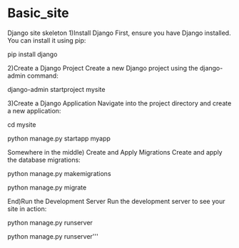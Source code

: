 # Basic_site
Django site skeleton
1)Install Django
First, ensure you have Django installed. You can install it using pip:

pip install django

2)Create a Django Project
Create a new Django project using the django-admin command:

django-admin startproject mysite

3)Create a Django Application
Navigate into the project directory and create a new application:

cd mysite

python manage.py startapp myapp

Somewhere in the middle) Create and Apply Migrations
Create and apply the database migrations:

python manage.py makemigrations

python manage.py migrate

End)Run the Development Server
Run the development server to see your site in action:

python manage.py runserver

python manage.py runserver'''
